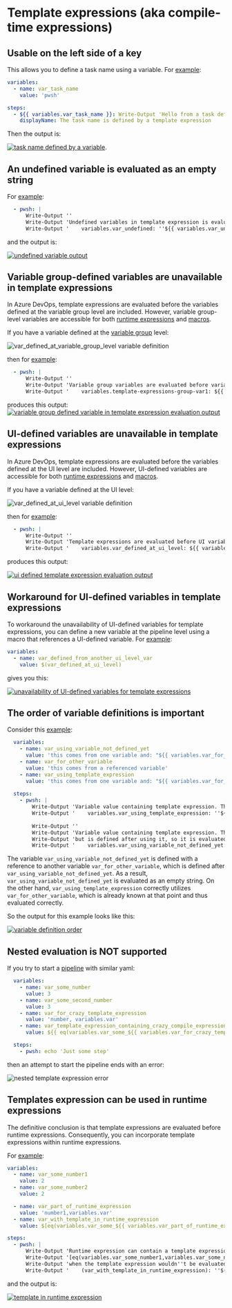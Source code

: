 # Template expressions (aka compile-time expressions)

## Usable on the left side of a key

This allows you to define a task name using a variable. For [example](https://github.com/JakubLinhart/AzureDevOpsBattlefield/blob/9db84151d6a37aae91ebda190ad7ac7c662a51f7/pipelines/template-expressions.yml#L73):

```yaml
variables:
  - name: var_task_name
    value: 'pwsh'

steps:
  - ${{ variables.var_task_name }}: Write-Output 'Hello from a task defined by template expression.'
    displayName: The task name is defined by a template expression
```

Then the output is:

[![task name defined by a variable](images/template-expressions-variable-task-name-output.png)](https://dev.azure.com/linj/AzureDevOpsBattleground/_build/results?buildId=260&view=logs&j=0ab14b9f-e499-56d5-97b1-fd98b70ea339&t=bd5b3379-fc2b-58be-675b-6db955a3e723).

## An undefined variable is evaluated as an empty string

For [example](https://github.com/JakubLinhart/AzureDevOpsBattlefield/blob/9db84151d6a37aae91ebda190ad7ac7c662a51f7/pipelines/template-expressions.yml#L54):

```yaml
  - pwsh: |
      Write-Output ''
      Write-Output 'Undefined variables in template expression is evaluated to an empty string.'
      Write-Output '    variables.var_undefined: ''${{ variables.var_undefined }}'''
```

and the output is:

[![undefined variable output](images/template-expressions-undefined-variable-output.png)](https://dev.azure.com/linj/AzureDevOpsBattleground/_build/results?buildId=262&view=logs&j=0ab14b9f-e499-56d5-97b1-fd98b70ea339&t=5e8f27c5-64d0-5083-9c85-d2ff9773c863&l=22)

## Variable group-defined variables are unavailable in template expressions

In Azure DevOps, template expressions are evaluated before the variables defined at the variable group level are included. However, variable group-level variables are accessible for both [runtime expressions](/#runtime-expressions) and [macros](/#macros).

If you have a variable defined at the [variable group](https://dev.azure.com/linj/AzureDevOpsBattleground/_library?itemType=VariableGroups&view=VariableGroupView&variableGroupId=3&path=variable-group) level:

![var_defined_at_variable_group_level variable definition](images/template-expressions-variable-group-level-variables.png)

then for [example](https://github.com/JakubLinhart/AzureDevOpsBattlefield/blob/f2ba44cd745f4be313da7c487a057ac3a22e986a/pipelines/template-expressions.yml#L54-L56):

```yaml
  - pwsh: |
      Write-Output ''
      Write-Output 'Variable group variables are evaluated before variable groups are imported, so it is not possible to use them in template expressions directly.'
      Write-Output '    variables.template-expressions-group-var1: ${{ variables.var_defined_at_variable_group_level }}'
```

produces this output:
[![variable group defined variable in template expression evaluation output](images/template-expressions-variable-group-level-variables-output.png)](https://dev.azure.com/linj/AzureDevOpsBattleground/_build/results?buildId=447&view=logs&j=0ab14b9f-e499-56d5-97b1-fd98b70ea339&t=5e8f27c5-64d0-5083-9c85-d2ff9773c863&l=20)

## UI-defined variables are unavailable in template expressions

In Azure DevOps, template expressions are evaluated before the variables defined at the UI level are included. However, UI-defined variables are accessible for both [runtime expressions](/#runtime-expressions) and [macros](/#macros).

If you have a variable defined at the UI level:

![var_defined_at_ui_level variable definition](images/template-expressions-ui-level-variables.png)

then for [example](https://github.com/JakubLinhart/AzureDevOpsBattlefield/blob/9db84151d6a37aae91ebda190ad7ac7c662a51f7/pipelines/template-expressions.yml#L51C82-L51C106):

```yaml
  - pwsh: |
      Write-Output ''
      Write-Output 'Template expressions are evaluated before UI variables are defined, so it is not possible to use them in template expressions.'
      Write-Output '    variables.var_defined_at_ui_level: ${{ variables.var_defined_at_ui_level }}'
```

produces this output:

[![ui defined template expression evaluation output](images/template-expressions-ui-level-variables-output.png)](https://dev.azure.com/linj/AzureDevOpsBattleground/_build/results?buildId=262&view=logs&j=0ab14b9f-e499-56d5-97b1-fd98b70ea339&t=5e8f27c5-64d0-5083-9c85-d2ff9773c863&l=19)

## Workaround for UI-defined variables in template expressions

To workaround the unavailability of UI-defined variables for template expressions, you can define a new variable at the pipeline level using a macro that references a UI-defined variable. For [example](https://github.com/JakubLinhart/AzureDevOpsBattlefield/blob/8be879741f688270d2eddf1837b2893f7b204675/pipelines/template-expressions.yml#L10-L11):

```yaml
variables:
  - name: var_defined_from_another_ui_level_var
    value: $(var_defined_at_ui_level)
```

gives you this:

[![unavailability of UI-defined variables for template expressions](images/template-expressions-ui-level-variables-workaround-output.png)](https://dev.azure.com/linj/AzureDevOpsBattleground/_build/results?buildId=368&view=logs&j=0ab14b9f-e499-56d5-97b1-fd98b70ea339&t=5e8f27c5-64d0-5083-9c85-d2ff9773c863&l=23)

## The order of variable definitions is important

Consider this [example](https://github.com/JakubLinhart/AzureDevOpsBattlefield/blob/fc5fe379579f4d57d2480141c362f6e8dfdf487b/pipelines/template-expressions.yml#L10-L15):

```yaml
  variables:
    - name: var_using_variable_not_defined_yet
      value: 'this comes from one variable and: "${{ variables.var_for_other_variable }}"'
    - name: var_for_other_variable
      value: 'this comes from a referenced variable'
    - name: var_using_template_expression
      value: 'this comes from one variable and: "${{ variables.var_for_other_variable }}"'
  
  steps:
    - pwsh: |
        Write-Output 'Variable value containing template expression. The referenced variable is put into "".'
        Write-Output '    variables.var_using_template_expression: ''${{ variables.var_using_template_expression }}'''
    
        Write-Output ''
        Write-Output 'Variable value containing template expression. The referenced variable is put into "",'
        Write-Output 'but is defined after using it, so it is evaluated to an empty string.'
        Write-Output '    variables.var_using_variable_not_defined_yet: ''${{ variables.var_using_variable_not_defined_yet }}'''
```

The variable `var_using_variable_not_defined_yet` is defined with a reference to another variable `var_for_other_variable`, which is defined after `var_using_variable_not_defined_yet`. As a result, `var_using_variable_not_defined_yet` is evaluated as an empty string. On the other hand, `var_using_template_expression` correctly utilizes `var_for_other_variable`, which is already known at that point and thus evaluated correctly.

So the output for this example looks like this:

[![variable definition order](images/template-expressions-definition-order-output.png)](https://dev.azure.com/linj/AzureDevOpsBattleground/_build/results?buildId=266&view=logs&j=0ab14b9f-e499-56d5-97b1-fd98b70ea339&t=5e8f27c5-64d0-5083-9c85-d2ff9773c863&l=12)

## Nested evaluation is NOT supported

If you try to start a [pipeline](https://github.com/JakubLinhart/AzureDevOpsBattlefield/blob/bffef5b3de5e94c85905867aaa2e757a8b0ea817/pipelines/template-expressions-nested-invalid.yml) with similar yaml:

```yaml
  variables:
    - name: var_some_number
      value: 3
    - name: var_some_second_number
      value: 3
    - name: var_for_crazy_template_expression
      value: 'number, variables.var'
    - name: var_template_expression_containing_crazy_compile_expression
      value: ${{ eq(variables.var_some_${{ variables.var_for_crazy_template_expression }}_some_second_number) }}

  steps:
    - pwsh: echo 'Just some step'
```

then an attempt to start the pipeline ends with an error:

![nested template expression error](images/template-expression-nested-error.png)

## Templates expression can be used in runtime expressions

The definitive conclusion is that template expressions are evaluated before runtime expressions. Consequently, you can incorporate template expressions within runtime expressions.

For [example](https://github.com/JakubLinhart/AzureDevOpsBattlefield/blob/2fb3752d3b0f4f915e0513c5b6b341e5a42d22dc/pipelines/template-expressions.yml#L67C14-L67C14):

```yaml
variables:
  - name: var_some_number1
    value: 2
  - name: var_some_number2
    value: 2

  - name: var_part_of_runtime_expression
    value: 'number1,variables.var'
  - name: var_with_template_in_runtime_expression
    value: $[eq(variables.var_some_${{ variables.var_part_of_runtime_expression }}_some_number2)]

steps:
  - pwsh: |
      Write-Output 'Runtime expression can contain a template expression. The template expression evaluates runtime expression body to:'
      Write-Output '[eq(variables.var_some_number1,variables.var_some_number2)] which evaluates correctly to ''True''. It would be evaluated to ''False'''
      Write-Output 'when the template expression wouldn''t be evaluated before the runtime expression.'
      Write-Output '    (var_with_template_in_runtime_expression): ''$(var_with_template_in_runtime_expression)'''
```

and the output is:

[![template in runtime expression](images/template-expressions-in-runtime-expression-output.png)](https://dev.azure.com/linj/AzureDevOpsBattleground/_build/results?buildId=273&view=logs&j=0ab14b9f-e499-56d5-97b1-fd98b70ea339&t=f064c65f-5d7b-5dd9-a2c0-b27c2b3dbefa&l=12)

